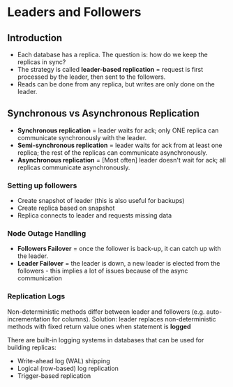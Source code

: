 # Leaders and Followers

## Introduction

- Each database has a replica. The question is: how do we keep the replicas in sync?
- The strategy is called **leader-based replication** = request is first processed by the leader, then sent to the followers.
- Reads can be done from any replica, but writes are only done on the leader.

## Synchronous vs Asynchronous Replication

- **Synchronous replication** = leader waits for ack; only ONE replica can communicate synchronously with the leader.
- **Semi-synchronous replication** = leader waits for ack from at least one replica; the rest of the replicas can communicate asynchronously.
- **Asynchronous replication** = \[Most often\] leader doesn't wait for ack; all replicas communicate asynchronously.

### Setting up followers

- Create snapshot of leader (this is also useful for backups)
- Create replica based on snapshot
- Replica connects to leader and requests missing data

### Node Outage Handling

- **Followers Failover** = once the follower is back-up, it can catch up with the leader.
- **Leader Failover** = the leader is down, a new leader is elected from the followers - this implies a lot of issues 
because of the async communication

### Replication Logs

Non-deterministic methods differ between leader and followers (e.g. auto-incrementation for columns).
Solution: leader replaces non-deterministic methods with fixed return value ones when statement is **logged**

There are built-in logging systems in databases that can be used for building replicas:
- Write-ahead log (WAL) shipping
- Logical (row-based) log replication
- Trigger-based replication
